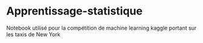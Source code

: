 # Apprentissage-statistique
Notebook utilisé pour la compétition de machine learning kaggle portant sur les taxis de New York
